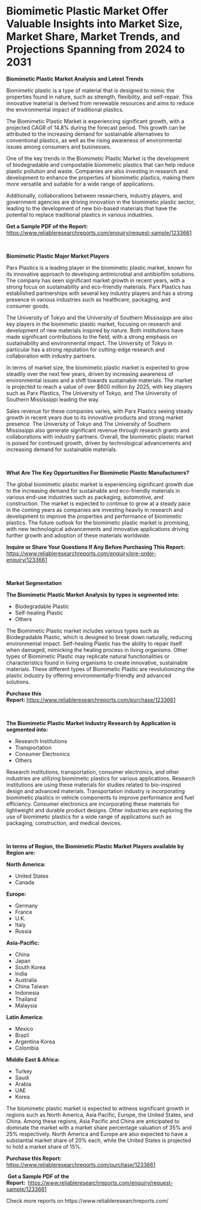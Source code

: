 <p><h1>Biomimetic Plastic Market Offer Valuable Insights into Market Size, Market Share, Market Trends, and Projections Spanning from 2024 to 2031</h1></p><p><strong>Biomimetic Plastic Market Analysis and Latest Trends</strong></p>
<p><p>Biomimetic plastic is a type of material that is designed to mimic the properties found in nature, such as strength, flexibility, and self-repair. This innovative material is derived from renewable resources and aims to reduce the environmental impact of traditional plastics.</p><p>The Biomimetic Plastic Market is experiencing significant growth, with a projected CAGR of 14.8% during the forecast period. This growth can be attributed to the increasing demand for sustainable alternatives to conventional plastics, as well as the rising awareness of environmental issues among consumers and businesses.</p><p>One of the key trends in the Biomimetic Plastic Market is the development of biodegradable and compostable biomimetic plastics that can help reduce plastic pollution and waste. Companies are also investing in research and development to enhance the properties of biomimetic plastics, making them more versatile and suitable for a wide range of applications.</p><p>Additionally, collaborations between researchers, industry players, and government agencies are driving innovation in the biomimetic plastic sector, leading to the development of new bio-based materials that have the potential to replace traditional plastics in various industries.</p></p>
<p><strong>Get a Sample PDF of the Report:&nbsp;</strong> <a href="https://www.reliableresearchreports.com/enquiry/request-sample/1233661">https://www.reliableresearchreports.com/enquiry/request-sample/1233661</a></p>
<p>&nbsp;</p>
<p><strong>Biomimetic Plastic Major Market Players</strong></p>
<p><p>Parx Plastics is a leading player in the biomimetic plastic market, known for its innovative approach to developing antimicrobial and antibiofilm solutions. The company has seen significant market growth in recent years, with a strong focus on sustainability and eco-friendly materials. Parx Plastics has established partnerships with several key industry players and has a strong presence in various industries such as healthcare, packaging, and consumer goods.</p><p>The University of Tokyo and the University of Southern Mississippi are also key players in the biomimetic plastic market, focusing on research and development of new materials inspired by nature. Both institutions have made significant contributions to the field, with a strong emphasis on sustainability and environmental impact. The University of Tokyo in particular has a strong reputation for cutting-edge research and collaboration with industry partners.</p><p>In terms of market size, the biomimetic plastic market is expected to grow steadily over the next few years, driven by increasing awareness of environmental issues and a shift towards sustainable materials. The market is projected to reach a value of over $600 million by 2025, with key players such as Parx Plastics, The University of Tokyo, and The University of Southern Mississippi leading the way.</p><p>Sales revenue for these companies varies, with Parx Plastics seeing steady growth in recent years due to its innovative products and strong market presence. The University of Tokyo and The University of Southern Mississippi also generate significant revenue through research grants and collaborations with industry partners. Overall, the biomimetic plastic market is poised for continued growth, driven by technological advancements and increasing demand for sustainable materials.</p></p>
<p>&nbsp;</p>
<p><strong>What Are The Key Opportunities For Biomimetic Plastic Manufacturers?</strong></p>
<p><p>The global biomimetic plastic market is experiencing significant growth due to the increasing demand for sustainable and eco-friendly materials in various end-use industries such as packaging, automotive, and construction. The market is expected to continue to grow at a steady pace in the coming years as companies are investing heavily in research and development to improve the properties and performance of biomimetic plastics. The future outlook for the biomimetic plastic market is promising, with new technological advancements and innovative applications driving further growth and adoption of these materials worldwide.</p></p>
<p><strong>Inquire or Share Your Questions If Any Before Purchasing This Report:</strong> <a href="https://www.reliableresearchreports.com/enquiry/pre-order-enquiry/1233661">https://www.reliableresearchreports.com/enquiry/pre-order-enquiry/1233661</a></p>
<p>&nbsp;</p>
<p><strong>Market Segmentation</strong></p>
<p><strong>The Biomimetic Plastic Market Analysis by types is segmented into:</strong></p>
<p><ul><li>Biodegradable Plastic</li><li>Self-healing Plastic</li><li>Others</li></ul></p>
<p><p>The Biomimetic Plastic market includes various types such as Biodegradable Plastic, which is designed to break down naturally, reducing environmental impact. Self-healing Plastic has the ability to repair itself when damaged, mimicking the healing process in living organisms. Other types of Biomimetic Plastic may replicate natural functionalities or characteristics found in living organisms to create innovative, sustainable materials. These different types of Biomimetic Plastic are revolutionizing the plastic industry by offering environmentally-friendly and advanced solutions.</p></p>
<p><strong>Purchase this Report:&nbsp;</strong><a href="https://www.reliableresearchreports.com/purchase/1233661">https://www.reliableresearchreports.com/purchase/1233661</a></p>
<p>&nbsp;</p>
<p><strong>The Biomimetic Plastic Market Industry Research by Application is segmented into:</strong></p>
<p><ul><li>Research Institutions</li><li>Transportation</li><li>Consumer Electronics</li><li>Others</li></ul></p>
<p><p>Research institutions, transportation, consumer electronics, and other industries are utilizing biomimetic plastics for various applications. Research institutions are using these materials for studies related to bio-inspired design and advanced materials. Transportation industry is incorporating biomimetic plastics in vehicle components to improve performance and fuel efficiency. Consumer electronics are incorporating these materials for lightweight and durable product designs. Other industries are exploring the use of biomimetic plastics for a wide range of applications such as packaging, construction, and medical devices.</p></p>
<p>&nbsp;</p>
<p><strong>In terms of Region, the Biomimetic Plastic Market Players available by Region are:</strong></p>
<p>
    <p> <strong> North America: </strong>
        <ul>
            <li>United States</li>
            <li>Canada</li>
        </ul>
        </p> 
    <p> <strong> Europe: </strong>
        <ul>
            <li>Germany</li>
            <li>France</li>
            <li>U.K.</li>
            <li>Italy</li>
            <li>Russia</li>
        </ul>
        </p> 
    <p> <strong> Asia-Pacific: </strong>
        <ul>
            <li>China</li>
            <li>Japan</li>
            <li>South Korea</li>
            <li>India</li>
            <li>Australia</li>
            <li>China Taiwan</li>
            <li>Indonesia</li>
            <li>Thailand</li>
            <li>Malaysia</li>
        </ul>
        </p> 
    <p> <strong> Latin America: </strong>
        <ul>
            <li>Mexico</li>
            <li>Brazil</li>
            <li>Argentina Korea</li>
            <li>Colombia</li>
        </ul>
        </p> 
    <p> <strong> Middle East & Africa: </strong>
        <ul>
            <li>Turkey</li>
            <li>Saudi</li>
            <li>Arabia</li>
            <li>UAE</li>
            <li>Korea</li>
        </ul>
    </p>
    </p>
<p><p>The biomimetic plastic market is expected to witness significant growth in regions such as North America, Asia Pacific, Europe, the United States, and China. Among these regions, Asia Pacific and China are anticipated to dominate the market with a market share percentage valuation of 35% and 25% respectively. North America and Europe are also expected to have a substantial market share of 20% each, while the United States is projected to hold a market share of 15%.</p></p>
<p><strong>Purchase this Report: </strong><a href="https://www.reliableresearchreports.com/purchase/1233661">https://www.reliableresearchreports.com/purchase/1233661</a></p>
<p>&nbsp;<strong>Get a Sample PDF of the Report:&nbsp;&nbsp;</strong><a href="https://www.reliableresearchreports.com/enquiry/request-sample/1233661">https://www.reliableresearchreports.com/enquiry/request-sample/1233661</a></p>
<p><strong></strong></p>
<p>Check more reports on https://www.reliableresearchreports.com/</p>